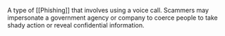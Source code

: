A type of [[Phishing]] that involves using a voice call. Scammers may impersonate a government agency or company to coerce people to take shady action or reveal confidential information.